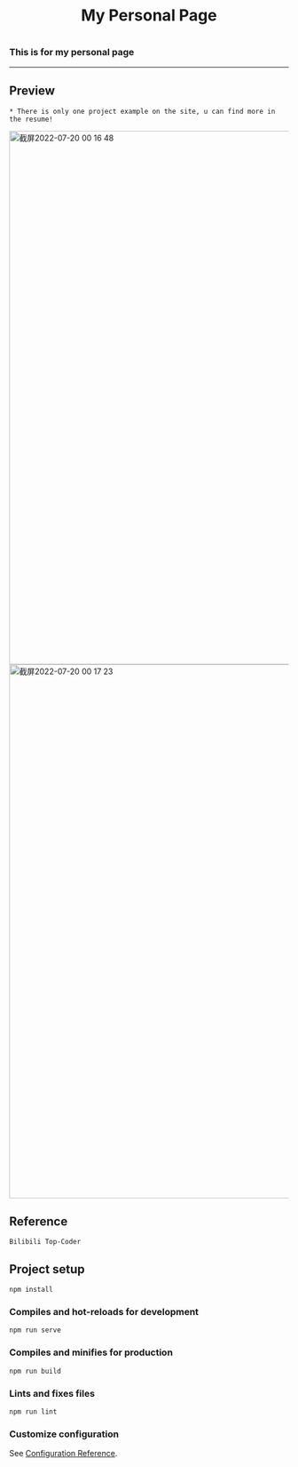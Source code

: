 <h1 align="center">My Personal Page<h1/>

### This is for my personal page 
____________________________________________________________________________________________________________

## Preview
```
* There is only one project example on the site, u can find more in the resume!
```
<img width="960" alt="截屏2022-07-20 00 16 48" src="https://user-images.githubusercontent.com/68329670/179857997-e92ccccb-8253-415d-a3fa-9d84f44ec6f7.png">

<img width="961" alt="截屏2022-07-20 00 17 23" src="https://user-images.githubusercontent.com/68329670/179858014-b243bdb5-7c7d-4ea0-a07a-a43f881f061a.png">


## Reference
```
Bilibili Top-Coder
```

## Project setup
```
npm install
```

### Compiles and hot-reloads for development
```
npm run serve
```

### Compiles and minifies for production
```
npm run build
```

### Lints and fixes files
```
npm run lint
```

### Customize configuration
See [Configuration Reference](https://cli.vuejs.org/config/).
